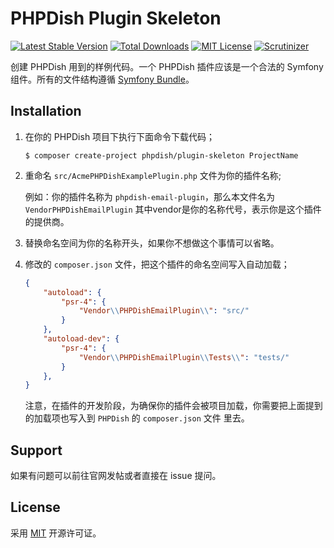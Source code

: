# PHPDish Plugin Skeleton

[![Latest Stable Version](https://img.shields.io/packagist/v/phpdish/plugin-skeleton.svg?style=flat-square&label=stable)](https://packagist.org/packages/phpdish/plugin-skeleton)
[![Total Downloads](https://img.shields.io/packagist/dt/phpdish/plugin-skeleton.svg?style=flat-square)](https://packagist.org/packages/phpdish/plugin-skeleton)
[![MIT License](https://img.shields.io/packagist/l/phpdish/plugin-skeleton.svg?style=flat-square)](https://packagist.org/packages/phpdish/plugin-skeleton)
[![Scrutinizer](https://img.shields.io/scrutinizer/g/phpdish/PluginSkeleton.svg?style=flat-square)](https://scrutinizer-ci.com/g/phpdish/PluginSkeleton/?branch=master)

创建 PHPDish 用到的样例代码。一个 PHPDish 插件应该是一个合法的 Symfony 组件。所有的文件结构遵循 [Symfony Bundle](http://symfony.com/doc/current/bundles.html)。

## Installation

1. 在你的 PHPDish 项目下执行下面命令下载代码；

    ```
    $ composer create-project phpdish/plugin-skeleton ProjectName
    ```
    
2. 重命名 `src/AcmePHPDishExamplePlugin.php` 文件为你的插件名称;

    例如：你的插件名称为 `phpdish-email-plugin`，那么本文件名为 `VendorPHPDishEmailPlugin`
    其中vendor是你的名称代号，表示你是这个插件的提供商。

3. 替换命名空间为你的名称开头，如果你不想做这个事情可以省略。

4. 修改的 `composer.json` 文件，把这个插件的命名空间写入自动加载；

   ```json
   {
       "autoload": {
           "psr-4": {
               "Vendor\\PHPDishEmailPlugin\\": "src/"
           }
       },
       "autoload-dev": {
           "psr-4": {
               "Vendor\\PHPDishEmailPlugin\\Tests\\": "tests/"
           }
       },
   }
   ```
   注意，在插件的开发阶段，为确保你的插件会被项目加载，你需要把上面提到的加载项也写入到 `PHPDish` 的 `composer.json` 文件
   里去。

## Support

如果有问题可以前往官网发帖或者直接在 issue 提问。

## License
   
采用 [MIT](https://opensource.org/licenses/MIT) 开源许可证。

